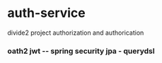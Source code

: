 # auth-service
divide2 project authorization and authorication

### oath2 jwt -- spring security  jpa - querydsl 
